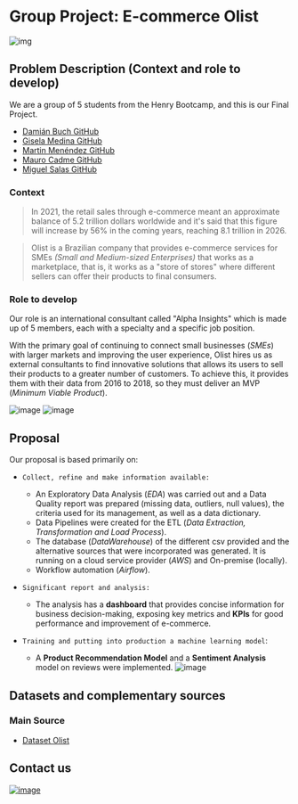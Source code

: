 # **Group Project: E-commerce Olist**

![img](https://github.com/mecadme/PF_E-commerce-Olist/blob/main/Images/olist%20principal.png?raw=true)  

## **Problem Description (Context and role to develop)**

We are a group of 5 students from the Henry Bootcamp, and this is our Final Project.
- [Damián Buch GitHub](https://github.com/Damiano7)
- [Gisela Medina GitHub](https://github.com/GMDP)
- [Martin Menéndez GitHub](https://github.com/bigdatamartin)
- [Mauro Cadme GitHub](https://github.com/mecadme)
- [Miguel Salas GitHub](https://github.com/Emblask39)

### **Context**

>In 2021, the retail sales through e-commerce meant an approximate balance of 5.2 trillion dollars worldwide and it's said that this figure will increase by 56% in the coming years, reaching 8.1 trillion in 2026.

>Olist is a Brazilian company that provides e-commerce services for SMEs <i>(Small and Medium-sized Enterprises)</i> that works as a marketplace, that is, it works as a "store of stores" where different sellers can offer their products to final consumers.

### **Role to develop**

Our role is an international consultant called "Alpha Insights" which is made up of 5 members, each with a specialty and a specific job position.

With the primary goal of continuing to connect small businesses (*SMEs*) with larger markets and improving the user experience, Olist hires us as external consultants to find innovative solutions that allows its users to sell their products to a greater number of customers.
To achieve this, it provides them with their data from 2016 to 2018, so they must deliver an MVP (*Minimum Viable Product*). 

![image](https://user-images.githubusercontent.com/112119779/212659641-0bb5bf24-3e0c-4daf-af85-146d150fbc18.png)
![image](https://user-images.githubusercontent.com/112119779/212659726-bac0895c-6bd2-420e-bf35-f8604591a387.png)

## **Proposal**

Our proposal is based primarily on:

- `Collect, refine and make information available:`
    * An Exploratory Data Analysis (*EDA*) was carried out and a Data Quality report was prepared (missing data, outliers, null values), the criteria used for its management, as well as a data dictionary.
    * Data Pipelines were created for the ETL (*Data Extraction, Transformation and Load Process*).
    - The database (*DataWarehouse*) of the different csv provided and the alternative sources that were incorporated was generated. It is running on a cloud service provider (*AWS*) and On-premise (locally).
    - Workflow automation (*Airflow*).

- `Significant report and analysis:`
    * The analysis has a **dashboard** that provides concise information for business decision-making, exposing key metrics and **KPIs** for good performance and improvement of e-commerce.

- `Training and putting into production a machine learning model`:
    * A **Product Recommendation Model** and a **Sentiment Analysis** model on reviews were implemented.
    ![image](https://user-images.githubusercontent.com/112119779/212782598-85bc7a27-a8b9-41c3-aedf-8b4663081858.png)


## **Datasets and complementary sources**

### **Main Source**
- [Dataset Olist](https://drive.google.com/file/d/1YiZqsF_F4OIdjLCq4sba2XXjPxU7LlgE/view?usp=sharing)

## **Contact us**
[![image](https://user-images.githubusercontent.com/112119779/212673831-f45bb12f-bc21-4608-9547-fe6f1cb6eb9d.png)](https://www.alphainsights.online)
